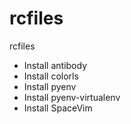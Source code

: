 rcfiles
=======

rcfiles

- Install antibody
- Install colorls
- Install pyenv
- Install pyenv-virtualenv
- Install SpaceVim
